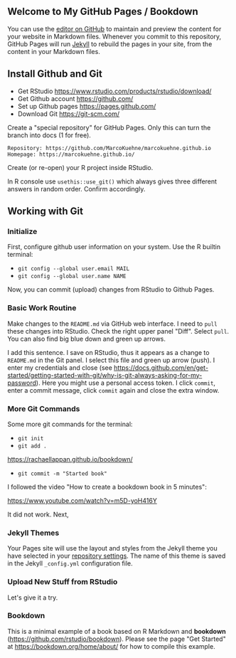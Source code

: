 
## Welcome to My GitHub Pages / Bookdown

You can use the [editor on GitHub](https://github.com/MarcoKuehne/marcokuehne.github.io/edit/main/README.md) to maintain and preview the content for your website in Markdown files. Whenever you commit to this repository, GitHub Pages will run [Jekyll](https://jekyllrb.com/) to rebuild the pages in your site, from the content in your Markdown files.

## Install Github and Git

- Get RStudio https://www.rstudio.com/products/rstudio/download/
- Get Github account <https://github.com/>
- Set up Github pages <https://pages.github.com/>
- Download Git <https://git-scm.com/>

Create a "special repository" for GitHub Pages. Only this can turn the branch into docs (1 for free).

    Repository: https://github.com/MarcoKuehne/marcokuehne.github.io
    Homepage: https://marcokuehne.github.io/

Create (or re-open) your R project inside RStudio. 

In R console use `usethis::use_git()` which always gives three different answers in random order. Confirm accordingly.

## Working with Git

### Initialize 

First, configure github user information on your system. Use the R builtin terminal:

- `git config --global user.email MAIL`
- `git config --global user.name NAME`

Now, you can commit (upload) changes from RStudio to Github Pages.

### Basic Work Routine

Make changes to the `README.md` via GitHub web interface. I need to `pull` these changes into RStudio. Check the right upper panel "Diff". Select `pull`. You can also find big blue down and green up arrows. 

I add this sentence. I save on RStudio, thus it appears as a change to `README.md` in the Git panel. I select this file and green up arrow (push). I enter my credentials and close (see <https://docs.github.com/en/get-started/getting-started-with-git/why-is-git-always-asking-for-my-password>). Here you might use a personal access token. I click `commit`, enter a commit message, click `commit` again and close the extra window. 

### More Git Commands

Some more git commands for the terminal:

- `git init`
- `git add .`

<https://rachaellappan.github.io/bookdown/>

- `git commit -m "Started book"`

I followed the video "How to create a bookdown book in 5 minutes":

<https://www.youtube.com/watch?v=m5D-yoH416Y>

It did not work. Next, 

### Jekyll Themes

Your Pages site will use the layout and styles from the Jekyll theme you have selected in your [repository settings](https://github.com/MarcoKuehne/marcokuehne.github.io/settings/pages). The name of this theme is saved in the Jekyll `_config.yml` configuration file.

### Upload New Stuff from RStudio 

Let's give it a try. 

### Bookdown

This is a minimal example of a book based on R Markdown and **bookdown** (https://github.com/rstudio/bookdown). Please see the page "Get Started" at https://bookdown.org/home/about/ for how to compile this example.



